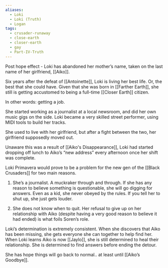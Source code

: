 ```yaml
---
aliases:
  - Loki
  - Loki (Truth)
  - Logan
tags:
  - crusader-runaway
  - close-earth
  - closer-earth
  - gay
  - Part-IV-Truth
---
```

Post hope effect - Loki has abandoned her mother’s name, taken on the last name of her girlfriend, [[Aiko]].

Six years after the defeat of [[Antoinette]], Loki is living her best life. Or, the best that she could have. Given that she was born in [[Farther Earth]], she still is getting accustomed to being a full-time [[Closer Earth]] citizen.

In other words: getting a job. 

She started working as a journalist at a local newsroom, and did her own music gigs on the side. Loki became a very skilled street performer, using MIDI tools to build her tracks.

She used to live with her girlfriend, but after a fight between the two, her girlfriend supposedly moved out. 

Unaware this was a result of [[Aiko's Disappearance]], Loki had started dropping off lunch to Aiko’s “new address” every afternoon once her shift was complete. 

Loki Primavera would prove to be a problem for the new gen of the [[Black Crusaders]] for two main reasons. 

1) She’s a journalist. A muckraker through and through. If she has any reason to believe something is questionable, she will go digging for answers. Even as a kid, she never obeyed by the rules. If you tell her to shut up, she just gets louder.

2) She does not know when to quit. Her refusal to give up on her relationship with Aiko (despite having a very good reason to believe it had ended) is what foils Soren’s role. 

Loki’s determination is extremely consistent. When she discovers that Aiko has been missing, she gets everyone she can together to help find her. When Loki learns Aiko is now [[Jaylo]], she is still determined to heal their relationship. She is determined to find answers before ending the detour. 

She has hope things will go back to normal.. at least until [[Aiko’s Goodbye]].

